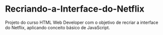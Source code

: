 # Recriando-a-Interface-do-Netflix
Projeto do curso HTML Web Developer com o objetivo de recriar a interface do Netflix, aplicando conceito básico de JavaScript. 
